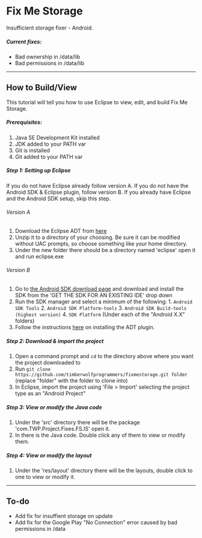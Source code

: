 # Fix Me Storage

Insufficient storage fixer - Android.

##### Current fixes:
* Bad ownership in /data/lib
* Bad permissions in /data/lib

____________
## How to Build/View

This tutorial will tell you how to use Eclipse to view, edit, and build Fix Me Storage.

##### Prerequisites:

1. Java SE Development Kit installed
2. JDK added to your PATH var
3. Git is installed
4. Git added to your PATH var

##### Step 1: Setting up Eclipse

If you do not have Eclipse already follow version A.
If you do not have the Android SDK & Eclipse plugin, follow version B.
If you already have Eclipse and the Android SDK setup, skip this step.

###### Version A

  1. Download the Eclipse ADT from [here](https://developer.android.com/sdk/index.html)
  2. Unzip it to a directory of your choosing. Be sure it can be modified without UAC prompts, so choose something like your home directory.
  3. Under the new folder there should be a directory named 'eclipse' open it and run eclipse.exe

###### Version B

  1. Go to [the Android SDK download page](http://developer.android.com/sdk/index.html) and download and install the SDK from the 'GET THE SDK FOR AN EXISTING IDE' drop down
  2. Run the SDK manager and select a minimum of the following:
    1. `Android SDK Tools`
    2. `Android SDK Platform-tools`
    3. `Android SDK Build-tools (highest version)`
    4. `SDK Platform` (Under each of the "Android X.X" folders)
  3. Follow the instructions [here](http://developer.android.com/sdk/installing/installing-adt.html) on installing the ADT plugin.

##### Step 2: Download & import the project

1. Open a command prompt and `cd` to the directory above where you want the project downloaded to
2. Run `git clone https://github.com/timberwolfprogrammers/fixmestorage.git folder` (replace "folder" with the folder to clone into)
3. In Eclipse, import the project using 'File > Import' selecting the project type as an "Android Project"

##### Step 3: View or modify the Java code

1. Under the 'src' directory there will be the package 'com.TWP.Project.Fixes.FS.IS' open it.
2. In there is the Java code. Double click any of them to view or modify them.

##### Step 4: View or modify the layout

1. Under the 'res/layout' directory there will be the layouts, double click to one to view or modify it.

____________
## To-do


* Add fix for insuffient storage on update
* Add fix for the Google Play "No Connection" error caused by bad permissions in /data
